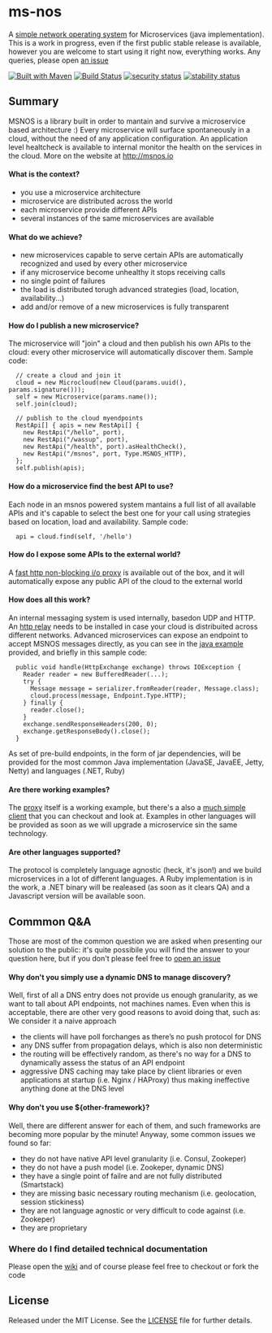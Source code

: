 ms-nos
======

A [simple network operating system](http://msnos.io) for Microservices (java implementation). This is a work in progress, even if the first public stable release is available, however you are welcome to start using it right now, everything works. Any queries, please open [an issue](https://github.com/workshare/ms-nos/issues) 

[![Built with Maven](http://maven.apache.org/images/logos/maven-feather.png)](http://maven.apache.org/)  [![Build Status](https://travis-ci.org/workshare/ms-nos.svg?branch=master)](https://travis-ci.org/workshare/ms-nos)
[![security status](https://www.meterian.io/badge/gh/bbossola/ms-nos/security)](https://www.meterian.io/report/gh/bbossola/ms-nos)
[![stability status](https://www.meterian.com/badge/gh/bbossola/ms-nos/stability)](https://www.meterian.com/report/gh/bbossola/ms-nos)


<!--
[![Coverage Status](https://coveralls.io/repos/bbossola/ms-nos/badge.png)](https://coveralls.io/r/workshare/ms-nos)
--> 

## Summary
MSNOS is a library built in order to mantain and survive a microservice based architecture :) Every microservice will surface spontaneously in a cloud, without the need of any application configuration. An application level healtcheck is available to internal monitor the health on the services in the cloud.
More on the website at http://msnos.io

#### What is the context?
- you use a microservice architecture
- microservice are distributed across the world
- each microservice provide different APIs
- several instances of the same microservices are available

#### What do we achieve?
- new microservices capable to serve certain APIs are automatically recognized and used by every other microservice
- if any microservice become unhealthy it stops receiving calls
- no single point of failures 
- the load is distributed torugh advanced strategies (load, location, availability...)
- add and/or remove of a new microservices is fully transparent

#### How do I publish a new microservice?
The microservice will "join" a cloud and then publish his own APIs to the cloud: every other microservice will automatically discover them. Sample code:
```
  // create a cloud and join it
  cloud = new Microcloud(new Cloud(params.uuid(), params.signature()));
  self = new Microservice(params.name());
  self.join(cloud);

  // publish to the cloud myendpoints
  RestApi[] { apis = new RestApi[] {
    new RestApi("/hello", port),
    new RestApi("/wassup", port),
    new RestApi("/health", port).asHealthCheck(),
    new RestApi("/msnos", port, Type.MSNOS_HTTP),
  };
  self.publish(apis);
```

#### How do a microservice find the best API to use?
Each node in an msnos powered system mantains a full list of all available APIs and it's capable to select the best one for your call using strategies based on location, load and availability. Sample code:
```
  api = cloud.find(self, '/hello')
```

#### How do I expose some APIs to the external world?
A [fast http non-blocking i/o proxy](https://github.com/workshare/ms-nos-proxy) is available out of the box, and it will automatically expose any public API of the cloud to the external world

#### How does all this work?
An internal messaging system is used internally, basedon UDP and HTTP. An [http relay](https://github.com/workshare/ms-nos-www) needs to be installed in case your cloud is distribuited across different networks. Advanced microservices can expose an endpoint to accept MSNOS messages directly, as you can see in the [java example](https://github.com/workshare/ms-nos-usvc-client) provided, and briefly in this sample code: 

```
  public void handle(HttpExchange exchange) throws IOException {
    Reader reader = new BufferedReader(...);
    try {
      Message message = serializer.fromReader(reader, Message.class);
      cloud.process(message, Endpoint.Type.HTTP);
    } finally {
      reader.close();
    }
    exchange.sendResponseHeaders(200, 0);
    exchange.getResponseBody().close();
  }
```
As set of pre-build endpoints, in the form of jar dependencies, will be provided for the most common Java implementation (JavaSE, JavaEE, Jetty, Netty) and languages (.NET, Ruby)

#### Are there working examples?
The [proxy](https://github.com/workshare/ms-nos-proxy) itself is a working example, but there's a also a [much simple client](https://github.com/workshare/ms-nos-usvc-client) that you can checkout and look at. Examples in other languages will be provided as soon as we will upgrade a microservice sin the same technology.

#### Are other languages supported?
The protocol is completely language agnostic (heck, it's json!) and we build microservices in a lot of different languages. A Ruby implementation is in the work, a .NET binary will be realeased (as soon as it clears QA) and a Javascript version will be available soon.

## Commmon Q&A
Those are most of the common question we are asked when presenting our solution to the public: it's quite possibile you will find the answer to your question here, but if you don't please feel free to [open an issue](https://github.com/workshare/ms-nos/issues)

#### Why don't you simply use a dynamic DNS to manage discovery?
Well, first of all a DNS entry does not provide us enough granularity, as we want to tall about API endpoints, not machines names. Even when this is acceptable, there are other very good reasons to avoid doing that, such as:
We consider it a naive approach
- the clients will have poll forchanges as there’s no push protocol for DNS
- any DNS suffer from propagation delays, which is also non deterministic
- the routing will be effectively random, as there's no way for a DNS to dynamically assess the status of an API endpoint 
- aggressive DNS caching may take place by client libraries or even applications at startup (i.e. Nginx / HAProxy) thus making ineffective anything done at the DNS level 

#### Why don't you use ${other-framework}?
Well, there are different answer for each of them, and such frameworks are becoming more popular by the minute! Anyway, some common issues we found so far:
- they do not have native API level granularity (i.e. Consul,  Zookeper)
- they do not have a push model (i.e. Zookeper, dynamic DNS)
- they have a single point of failre and are not fully distributed (Smartstack)
- they are missing basic necessary routing mechanism (i.e. geolocation, session stickiness)
- they are not language agnostic or very difficult to code against (i.e. Zookeper)
- they are proprietary

### Where do I find detailed technical documentation
Please open the [wiki](https://github.com/workshare/ms-nos/wiki) and of course please feel free to checkout or fork the code

## License
Released under the MIT License.  See the [LICENSE](LICENSE) file for further details.

